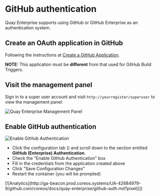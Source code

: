 # GitHub authentication

Quay Enterprise supports using GitHub or GitHub Enterprise as an authentication system.

## Create an OAuth application in GitHub

Following the instructions at [Create a GitHub Application](github-app.md).

**NOTE:** This application must be **different** from that used for GitHub Build Triggers.

## Visit the management panel

Sign in to a super user account and visit `http://yourregister/superuser` to view the management panel:

<img src="img/superuser.png" class="img-center" alt="Quay Enterprise Management Panel"/>

## Enable GitHub authentication

<img src="img/enable-auth.png" class="img-center" alt="Enable GitHub Authentication"/>

- Click the configuration tab (<span class="fa fa-gear"></span>) and scroll down to the section entitled **GitHub (Enterprise) Authentication**.
- Check the "Enable GitHub Authentication" box
- Fill in the credentials from the application created above
- Click "Save Configuration Changes"
- Restart the container (you will be prompted)

<!-- BEGIN ANALYTICS --> [![Analytics](http://ga-beacon.prod.coreos.systems/UA-42684979-9/github.com/coreos/docs/quay-enterprise/github-auth.md?pixel)]() <!-- END ANALYTICS -->